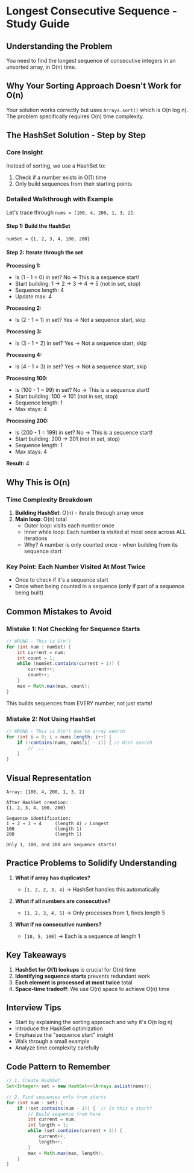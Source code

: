 # Longest Consecutive Sequence - Study Guide

## Understanding the Problem

You need to find the longest sequence of consecutive integers in an unsorted array, in O(n) time.

## Why Your Sorting Approach Doesn't Work for O(n)

Your solution works correctly but uses `Arrays.sort()` which is O(n log n). The problem specifically requires O(n) time complexity.

## The HashSet Solution - Step by Step

### Core Insight
Instead of sorting, we use a HashSet to:
1. Check if a number exists in O(1) time
2. Only build sequences from their starting points

### Detailed Walkthrough with Example

Let's trace through `nums = [100, 4, 200, 1, 3, 2]`:

#### Step 1: Build the HashSet
```
numSet = {1, 2, 3, 4, 100, 200}
```

#### Step 2: Iterate through the set

**Processing 1:**
- Is (1 - 1 = 0) in set? No → This is a sequence start!
- Start building: 1 → 2 → 3 → 4 → 5 (not in set, stop)
- Sequence length: 4
- Update max: 4

**Processing 2:**
- Is (2 - 1 = 1) in set? Yes → Not a sequence start, skip

**Processing 3:**
- Is (3 - 1 = 2) in set? Yes → Not a sequence start, skip

**Processing 4:**
- Is (4 - 1 = 3) in set? Yes → Not a sequence start, skip

**Processing 100:**
- Is (100 - 1 = 99) in set? No → This is a sequence start!
- Start building: 100 → 101 (not in set, stop)
- Sequence length: 1
- Max stays: 4

**Processing 200:**
- Is (200 - 1 = 199) in set? No → This is a sequence start!
- Start building: 200 → 201 (not in set, stop)
- Sequence length: 1
- Max stays: 4

**Result:** 4

## Why This is O(n)

### Time Complexity Breakdown
1. **Building HashSet**: O(n) - iterate through array once
2. **Main loop**: O(n) total
   - Outer loop: visits each number once
   - Inner while loop: Each number is visited at most once across ALL iterations
   - Why? A number is only counted once - when building from its sequence start

### Key Point: Each Number Visited At Most Twice
- Once to check if it's a sequence start
- Once when being counted in a sequence (only if part of a sequence being built)

## Common Mistakes to Avoid

### Mistake 1: Not Checking for Sequence Starts
```java
// WRONG - This is O(n²)
for (int num : numSet) {
    int current = num;
    int count = 1;
    while (numSet.contains(current + 1)) {
        current++;
        count++;
    }
    max = Math.max(max, count);
}
```
This builds sequences from EVERY number, not just starts!

### Mistake 2: Not Using HashSet
```java
// WRONG - This is O(n²) due to array search
for (int i = 0; i < nums.length; i++) {
    if (!contains(nums, nums[i] - 1)) { // O(n) search
        // ...
    }
}
```

## Visual Representation

```
Array: [100, 4, 200, 1, 3, 2]

After HashSet creation:
{1, 2, 3, 4, 100, 200}

Sequence identification:
1 → 2 → 3 → 4     (length 4) ✓ Longest
100               (length 1)
200               (length 1)

Only 1, 100, and 200 are sequence starts!
```

## Practice Problems to Solidify Understanding

1. **What if array has duplicates?**
   - `[1, 2, 2, 3, 4]` → HashSet handles this automatically

2. **What if all numbers are consecutive?**
   - `[1, 2, 3, 4, 5]` → Only processes from 1, finds length 5

3. **What if no consecutive numbers?**
   - `[10, 5, 100]` → Each is a sequence of length 1

## Key Takeaways

1. **HashSet for O(1) lookups** is crucial for O(n) time
2. **Identifying sequence starts** prevents redundant work
3. **Each element is processed at most twice** total
4. **Space-time tradeoff**: We use O(n) space to achieve O(n) time

## Interview Tips

- Start by explaining the sorting approach and why it's O(n log n)
- Introduce the HashSet optimization
- Emphasize the "sequence start" insight
- Walk through a small example
- Analyze time complexity carefully

## Code Pattern to Remember

```java
// 1. Create HashSet
Set<Integer> set = new HashSet<>(Arrays.asList(nums));

// 2. Find sequences only from starts
for (int num : set) {
    if (!set.contains(num - 1)) {  // Is this a start?
        // Build sequence from here
        int current = num;
        int length = 1;
        while (set.contains(current + 1)) {
            current++;
            length++;
        }
        max = Math.max(max, length);
    }
}
```